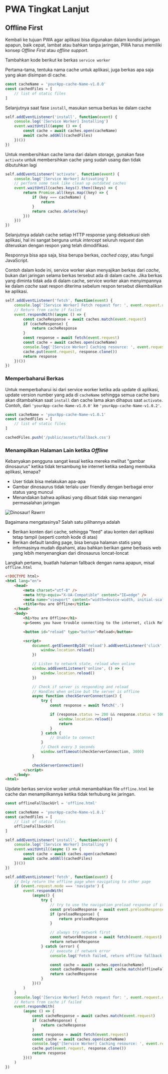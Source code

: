 # PWA Tingkat Lanjut

## Offline First

Kembali ke tujuan PWA agar aplikasi bisa digunakan dalam kondisi jaringan apapun, baik cepat, lambat atau bahkan tanpa jaringan, PWA harus memiliki konsep _Offline First_ atau _offline support_.

Tambahkan kode berikut ke berkas `service worker`

Pertama-tama, tentuka nama cache untuk aplikasi, juga berkas apa saja yang akan disimpan di cache.

```js
const cacheName = 'yourApp-cache-Name-v1.0.0'
const cachedFiles = [
    // list of static files
]
```

Selanjutnya saat fase `install`, masukan semua berkas ke dalam cache

```js
self.addEventListener('install', function(event) {
    console.log('[Service Worker] Installing')
    event.waitUntil((async () => {
        const cache = await caches.open(cacheName)
        await cache.addAll(cachedFiles)
    })())
})
```

Untuk membersihkan cache lama dari dalam storage, gunakan fase `activate` untuk membersihkan cache yang sudah usang dan tidak dibutuhkan lagi

```js
self.addEventListener('activate', function(event) {
    console.log('[Service Worker] Activating')
    // perform some task like clean up outdated caches
    event.waitUntil(caches.keys().then((keys) => {
        return Promise.all(keys.map((key) => {
            if (key === cacheName) {
                return
            }
            return caches.delete(key)
        }))
    }))
})
```

Selanjutnya adalah cache setiap HTTP response yang dieksekusi oleh aplikasi, hal ini sangat berguna untuk _intercept_ seluruh _request_ dan diteruskan dengan respon yang telah dimodifikasi.

Responnya bisa apa saja, bisa berupa berkas, _cached copy_, atau fungsi JavaScript.

Contoh dalam kode ini, service worker akan menyajikan berkas dari _cache_, bukan dari jaringan selama berkas tersebut ada di dalam cache. Jika berkas yang diminta tidak ada di dalam cache, service worker akan menyimpannya ke dalam _cache_ saat respon diterima sebelum respon tersebut dikembalikan ke aplikasi.

```js
self.addEventListener('fetch', function(event) {
    console.log('[Service Worker] Fetch request for: ', event.request.url)
    // Return from cache if failed
    event.respondWith((async () => {
        const cacheResponse = await caches.match(event.request)
        if (cacheResponse) {
            return cacheResponse
        }
        const response = await fetch(event.request)
        const cache = await caches.open(cacheName)
        console.log('[Service Worker] Caching resource: ', event.request.url)
        cache.put(event.request, response.clone())
        return response
    })())
})
```

### Memperbaharui Berkas

Untuk memperbaharui isi dari service worker ketika ada update di aplikasi, update version number yang ada di `cacheName` sehingga semua cache baru akan ditambahkan saat `install` dan cache lama akan dihapus saat `activate`. Contoh, dari `'yourApp-cache-Name-v1.0.0'` ke `'yourApp-cache-Name-v1.0.2'`.

```js
const cacheName = 'yourApp-cache-Name-v1.0.1'
const cachedFiles = [
    // list of static files
]

cachedFiles.push('/public/assets/fallback.css')
```

### Menampilkan Halaman Lain ketika _Offline_

Kebanyakan pengguna sangat kesal ketika mereka melihat "gambar dinosaurus" ketika tidak tersambung ke internet ketika sedang membuka aplikasi, kenapa?
- User tidak bisa melakukan apa-apa
- Gambar dinosaurus tidak terlalu user friendly dengan berbagai error status yang muncul
- Menandakan bahwa aplikasi yang dibuat tidak siap menangani permasalahan jaringan

![Dinosaur! Rawrrr](assets/dinosaur.png)

Bagaimana mengatasinya? Salah satu pilihannya adalah
- Berikan konten dari cache, sehingga "feed" atau konten dari aplikasi tetap tampil (seperti contoh kode di atas)
- Berikan default landing page, bisa berupa halaman statis yang informasinya mudah dipahami, atau bahkan berikan game berbasis web yang lebih menyenangkan dari dinosaurus loncat-loncat

Langkah pertama, buatlah halaman fallback dengan nama apapun, misal `offline.html`

```html
<!DOCTYPE html>
<html lang="en">
    <head>
        <meta charset="utf-8" />
        <meta http-equiv="X-UA-Compatible" content="IE=edge" />
        <meta name="viewport" content="width=device-width, initial-scale=1" />
        <title>You are Offline</title>
    </head>
    <body>
        <h1>You are Offline</h1>
        <p>Seems you have trouble connecting to the internet, click Reload button to reloading</p>

        <button id="reload" type="button">Reload</button>

        <script>
            document.getElementById('reload').addEventListener('click', () => {
                window.location.reload()
            })

            // Listen to network state, reload when online
            window.addEventListener('online', () => {
                window.location.reload()
            })

            // Check if server is responding and reload
            // Handles when online but the server is offline
            async function checkServerConnection() {
                try {
                    const response = await fetch('.')

                    if (response.status >= 200 && response.status < 500) {
                        window.location.reload()
                        return
                    }
                } catch {
                    // Unable to connect
                }
                // Check every 3 seconds
                window.setTimeout(checkServerConnection, 3000)
            }

            checkServerConnection()
        </script>
    </body>
<html>
```

Update berkas service worker untuk menambahkan file `offline.html` ke cache dan menampilkannya ketika tidak terhubung ke jaringan.

```js
const offlineFallbackUrl = 'offline.html'

const cacheName = 'yourApp-cache-Name-v1.0.1'
const cachedFiles = [
    // list of static files
    offlineFallbackUrl
]

self.addEventListener('install', function(event) {
    console.log('[Service Worker] Installing')
    event.waitUntil((async () => {
        const cache = await caches.open(cacheName)
        await cache.addAll(cachedFiles)
    })())
})

self.addEventListener('fetch', function(event) {
    // Only return the offline page when navigating to other page
    if (event.request.mode === 'navigate') {
        event.respondWith(
            (async() {
                try {
                    // try to use the navigation preload response if it's supported.
                    const preloadResponse = await event.preloadResponse
                    if (preloadResponse) {
                        return preloadResponse
                    }

                    // always try network first
                    const networkResponse = await fetch(event.request)
                    return networkResponse
                } catch (error) {
                    // execute if network error
                    console.log('Fetch failed, return offline fallback page', error)

                    const cache = await caches.open(cacheName)
                    const cachedResponse = await cache.match(offlineFallbackUrl)
                    return cachedResponse
                }
            })()
        )
    }
    console.log('[Service Worker] Fetch request for: ', event.request.url)
    // Return from cache if failed
    event.respondWith(
        (async () => {
            const cacheResponse = await caches.match(event.request)
            if (cacheResponse) {
                return cacheResponse
            }
            const response = await fetch(event.request)
            const cache = await caches.open(cacheName)
            console.log('[Service Worker] Caching resource: ', event.request.url)
            cache.put(event.request, response.clone())
            return response
        })()
    )
})
```